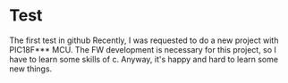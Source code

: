 # Test
The first test in github
Recently, I was requested to do a new project with PIC18F*** MCU.
The FW development is necessary for this project, so I have to learn some skills of c.
Anyway, it's happy and hard to learn some new things.
